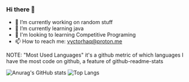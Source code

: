 ### Hi there 👋

- 🔭 I’m currently working on random stuff
- 🌱 I’m currently learning java
- 👯 I'm looking to learning Competitive Programing
- 📫 How to reach me: vyctorhaq@proton.me



NOTE: "Most Used Languages" it's a github metric of which languages I have the most code on github, a feature of github-readme-stats

![Anurag's GitHub stats](https://github-readme-stats.vercel.app/api?username=Vyctor-Huggo&show_icons=true&theme=tokyonight)
![Top Langs](https://github-readme-stats.vercel.app/api/top-langs/?username=Vyctor-Huggo&layout=compact&show_icons=true&theme=tokyonight)
